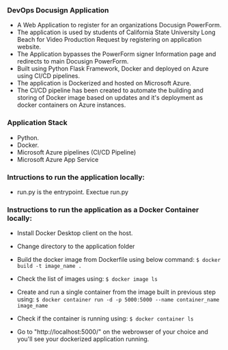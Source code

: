### DevOps Docusign Application

- A Web Application to register for an organizations Docusign PowerForm.
- The application is used by students of California State University Long Beach for Video Production Request by registering on application website.
- The Application bypasses the PowerForm signer Information page and redirects to main Docusign PowerForm.
- Built using Python Flask Framework, Docker and deployed on Azure using CI/CD pipelines.
- The application is Dockerized and hosted on Microsoft Azure.
- The CI/CD pipeline has been created to automate the building and storing of Docker image based on updates and it's deployment as docker containers on Azure instances.

### Application Stack
- Python.
- Docker.
- Microsoft Azure pipelines (CI/CD Pipeline)
- Microsoft Azure App Service

### Intructions to run the application locally:
- run.py is the entrypoint. Exectue run.py

### Instructions to run the application as a Docker Container locally:
- Install Docker Desktop client on the host.
- Change directory to the application folder
- Build the docker image from Dockerfile using below command:
`$ docker build -t image_name .`

- Check the list of images using:
`$ docker image ls`

- Create and run a single container from the image built in previous step using:
`$ docker container run -d -p 5000:5000 --name container_name image_name`

- Check if the container is running using:
`$ docker container ls`

- Go to "http://localhost:5000/" on the webrowser of your choice and you'll see your dockerized application running.
